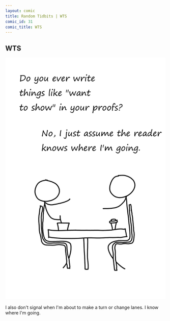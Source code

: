 ```yaml
---
layout: comic
title: Random Tidbits | WTS
comic_id: 31
comic_title: WTS
---
```


## WTS

<img id="img31" src="/assets/images/31.png">

I also don't signal when I'm about to make a turn or change lanes. I know where I'm going.
